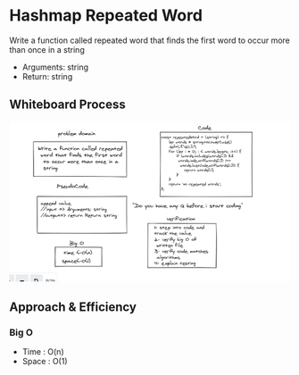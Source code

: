 # Hashmap Repeated Word

Write a function called repeated word that finds the first word to occur more than once in a string
- Arguments: string
- Return: string

## Whiteboard Process

![Hashmap Repeated Word](hashR.PNG)

## Approach & Efficiency

### Big O
- Time : O(n)
- Space : O(1)
